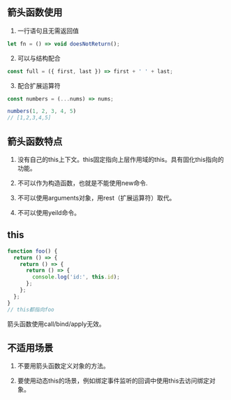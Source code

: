 ## 箭头函数使用

1. 一行语句且无需返回值

```js
let fn = () => void doesNotReturn();
```

2. 可以与结构配合

```js
const full = ({ first, last }) => first + ' ' + last;
```

3. 配合扩展运算符

```js
const numbers = (...nums) => nums;

numbers(1, 2, 3, 4, 5)
// [1,2,3,4,5]
```

## 箭头函数特点

1. 没有自己的this上下文。this固定指向上层作用域的this。具有固化this指向的功能。

2. 不可以作为构造函数，也就是不能使用new命令.

3. 不可以使用arguments对象，用rest（扩展运算符）取代。

4. 不可以使用yeild命令。

## this

```js
function foo() {
  return () => {
    return () => {
      return () => {
        console.log('id:', this.id);
      };
    };
  };
}
// this都指向foo
```

箭头函数使用call/bind/apply无效。



## 不适用场景

1. 不要用箭头函数定义对象的方法。

2. 要使用动态this的场景，例如绑定事件监听的回调中使用this去访问绑定对象。

